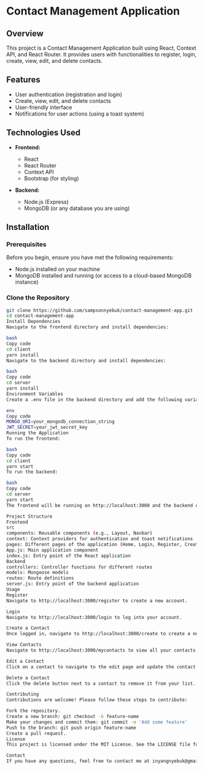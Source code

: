 # Contact Management Application

## Overview

This project is a Contact Management Application built using React, Context API, and React Router. It provides users with functionalities to register, login, create, view, edit, and delete contacts.

## Features

- User authentication (registration and login)
- Create, view, edit, and delete contacts
- User-friendly interface
- Notifications for user actions (using a toast system)

## Technologies Used

- **Frontend:**
  - React
  - React Router
  - Context API
  - Bootstrap (for styling)

- **Backend:**
  - Node.js (Express)
  - MongoDB (or any database you are using)

## Installation

### Prerequisites

Before you begin, ensure you have met the following requirements:
- Node.js installed on your machine
- MongoDB installed and running (or access to a cloud-based MongoDB instance)

### Clone the Repository

```bash
git clone https://github.com/sampsonnyebuk/contact-management-app.git
cd contact-management-app
Install Dependencies
Navigate to the frontend directory and install dependencies:

bash
Copy code
cd client
yarn install
Navigate to the backend directory and install dependencies:

bash
Copy code
cd server
yarn install
Environment Variables
Create a .env file in the backend directory and add the following variables:

env
Copy code
MONGO_URI=your_mongodb_connection_string
JWT_SECRET=your_jwt_secret_key
Running the Application
To run the frontend:

bash
Copy code
cd client
yarn start
To run the backend:

bash
Copy code
cd server
yarn start
The frontend will be running on http://localhost:3000 and the backend on http://localhost:8000.

Project Structure
Frontend
src
components: Reusable components (e.g., Layout, Navbar)
context: Context providers for authentication and toast notifications
pages: Different pages of the application (Home, Login, Register, CreateContact, AllContact, EditContact)
App.js: Main application component
index.js: Entry point of the React application
Backend
controllers: Controller functions for different routes
models: Mongoose models
routes: Route definitions
server.js: Entry point of the backend application
Usage
Register
Navigate to http://localhost:3000/register to create a new account.

Login
Navigate to http://localhost:3000/login to log into your account.

Create a Contact
Once logged in, navigate to http://localhost:3000/create to create a new contact.

View Contacts
Navigate to http://localhost:3000/mycontacts to view all your contacts.

Edit a Contact
Click on a contact to navigate to the edit page and update the contact details.

Delete a Contact
Click the delete button next to a contact to remove it from your list.

Contributing
Contributions are welcome! Please follow these steps to contribute:

Fork the repository.
Create a new branch: git checkout -b feature-name
Make your changes and commit them: git commit -m 'Add some feature'
Push to the branch: git push origin feature-name
Create a pull request.
License
This project is licensed under the MIT License. See the LICENSE file for details.

Contact
If you have any questions, feel free to contact me at inyangnyebuk@gmail.com
